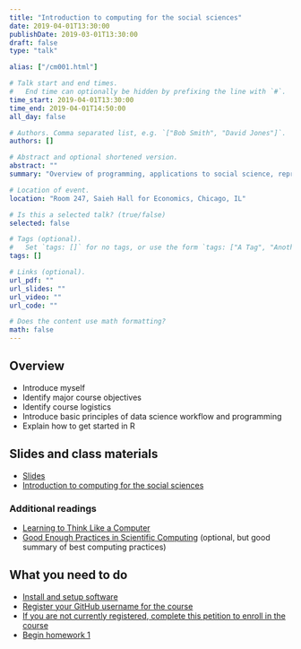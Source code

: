 ```yaml
---
title: "Introduction to computing for the social sciences"
date: 2019-04-01T13:30:00
publishDate: 2019-03-01T13:30:00
draft: false
type: "talk"

alias: ["/cm001.html"]

# Talk start and end times.
#   End time can optionally be hidden by prefixing the line with `#`.
time_start: 2019-04-01T13:30:00
time_end: 2019-04-01T14:50:00
all_day: false

# Authors. Comma separated list, e.g. `["Bob Smith", "David Jones"]`.
authors: []

# Abstract and optional shortened version.
abstract: ""
summary: "Overview of programming, applications to social science, reproducible research, and course logistics."

# Location of event.
location: "Room 247, Saieh Hall for Economics, Chicago, IL"

# Is this a selected talk? (true/false)
selected: false

# Tags (optional).
#   Set `tags: []` for no tags, or use the form `tags: ["A Tag", "Another Tag"]` for one or more tags.
tags: []

# Links (optional).
url_pdf: ""
url_slides: ""
url_video: ""
url_code: ""

# Does the content use math formatting?
math: false
---
```




## Overview

* Introduce myself
* Identify major course objectives
* Identify course logistics
* Introduce basic principles of data science workflow and programming
* Explain how to get started in R

## Slides and class materials

* [Slides](extras/cm001_slides.html)
* [Introduction to computing for the social sciences](/notes/intro-to-course/)

### Additional readings

* [Learning to Think Like a Computer](https://www.nytimes.com/2017/04/04/education/edlife/teaching-students-computer-code.html?_r=0)
* [Good Enough Practices in Scientific Computing](http://journals.plos.org/ploscompbiol/article?id=10.1371/journal.pcbi.1005510) (optional, but good summary of best computing practices)

## What you need to do

* [Install and setup software](/setup/)
* [Register your GitHub username for the course](https://goo.gl/forms/96MlxifdxxNJxuHt2)
* [If you are not currently registered, complete this petition to enroll in the course](https://goo.gl/forms/ZERPvUxvPxX5SZnj2)
* [Begin homework 1](/homework/edit-readme/)
